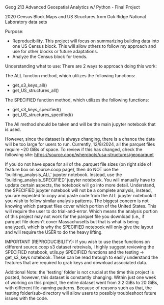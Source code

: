 Geog 213 Advanced Geospatial Analytics w/ Python - Final Project


2020 Census Block Maps and US Structures from Oak Ridge National Laboratory data sets


Purpose:
- Reproducibility. This project will focus on summarizing building data into one US Census block. This will allow others to follow my approach and use for other blocks or future adaptations.
- Analyze the Census block for trends.


Understanding what to use:
There are 2 ways to approach doing this work:

The ALL function method, which utilizes the following functions:
- get_s3_keys_all()
- get_US_structures_all()

The SPECIFIED function method, which utilizes the following functions:
- get_s3_keys_specified()
- get_US_structures_specified()

The All method should be taken and will be the main jupyter notebook that is used.

However, since the dataset is always changing, there is a chance the data will be too large for users to run. Currently, 12/8/2024, all the parquet files require ~20 GiBs of space. To review if this has changed, check the following site:
https://source.coop/wherobots/usa-structures/geoparquet

If you do not have space for all of the .parquet file sizes (on right side of feature box on source.coop page), then do NOT use the 'building_analysis_ALL' jupyter notebook. Instead, use the 'building_analysis_SPECIFIED' jupyter notebook. You will manually have to update certain aspects, the notebook will go into more detail. Understand, the SPECIFIED jupyter notebook will not be a complete analysis, instead, you are expected to copy and paste code from the ALL jupyter notebook if you wish to follow similar analysis patterns. The biggest concern is not knowing which parquet files cover which portion of the United States. This will require the user to do trial-and-error. Which means the analysis portion of this project may not work for the parquet file you download (i.e., if parquet file doesn't cover Massachusetts but that is what is being analyzed), which is why the SPECIFIED notebook will only give the layout and will require the USER to do the heavy lifting.

IMPORTANT (REPRODUCIBILITY): If you wish to use these functions on different source.coop s3 dataset retreivals, I highly suggest reviewing the SPECIFIED notebook, utils.py SPECIFIED functions and the testing -> get_s3_keys notebook. These can be read through to easily understand the features that are required to grab keys and download associated data.

Additional Note: the 'testing' folder is not crucial at the time this project is posted, however, this dataset is constantly changing. Within just one week of working on this project, the entire dataset went from 3.2 GiBs to 20 GiBs, with different file-naming patterns. Because of reasons such as that, the testing folder/sub-directory will allow users to possibly troubleshoot future issues with the code.